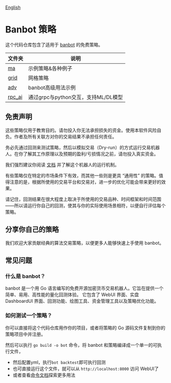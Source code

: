 [English](./README.md)

# Banbot 策略
这个代码仓库包含了适用于 [banbot](https://github.com/banbox/banbot) 的免费策略。

| 文件夹                           | 说明                        |
|-------------------------------|---------------------------|
| [ma](ma/README_cn.md)         | 示例策略&各种例子                 |
| [grid](grid/README_cn.md)     | 网格策略                      |
| [adv](adv/README_cn.md)       | banbot高级用法示例              |
| [rpc_ai](rpc_ai/README_cn.md) | 通过grpc与python交互，支持ML/DL模型 |

## 免责声明
这些策略仅用于教育目的。请勿投入你无法承担损失的资金。使用本软件风险自负。作者及所有关联方对你的交易结果不承担任何责任。

务必先通过回测来测试策略，然后以模拟交易（Dry-run）的方式运行交易机器人。在你了解其工作原理以及预期的盈利/亏损情况之前，请勿投入真实资金。

我们强烈建议你阅读 [文档](https://docs.banbot.site/zh-CN/guide/start) 并了解这个机器人的运行机制。

有些策略仅在特定的市场条件下有效，而其他一些则是更具 “通用性” 的策略。值得注意的是，根据所使用的交易平台和交易对，进一步的优化可能会带来更好的效果。

请记住，回测结果在很大程度上取决于所使用的交易品种、时间框架和时间范围——所以请运行你自己的回测，使其与你的实际使用场景相符，以便自行评估每个策略。

## 分享你自己的策略
我们欢迎大家贡献经典的算法交易策略，以便更多人能够快速上手使用 banbot。

## 常见问题
### 什么是 banbot？
banbot 是一个用 Go 语言编写的免费开源加密货币交易机器人。它旨在提供一个简单、易用、高性能的量化回测体验。
它包含了 WebUI 界面、实盘DashboardUI 界面、回测功能、绘图工具、资金管理工具以及策略优化功能。

### 如何测试一个策略？
你可以直接将这个代码仓库用作你的项目，或者将策略的 Go 源码文件复制到你的策略项目中并注册。

然后可以执行 `go build -o bot` 命令，将 banbot 和策略编译成一个单一的可执行文件，

* 然后配置yml，执行`bot backtest`即可执行回测
* 也可直接运行这个文件，就可以从 `http://localhost:8000` 访问 WebUI了
* 或者查看[命令文档](https://docs.banbot.site/zh-CN/guide/bot_usage)探索更多用法


